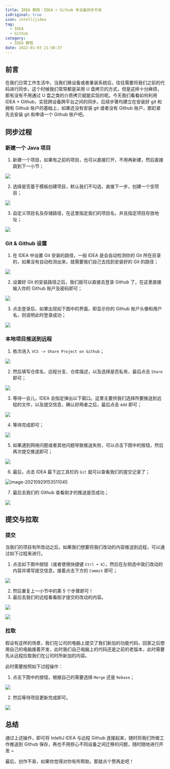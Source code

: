 ```yaml
---
title: IDEA 教程：IDEA + Github 多设备同步开发
isOriginal: true
icon: intellijidea
tag:
  - IDEA
  - Github
category:
  - IDEA 教程
date: 2022-01-03 21:58:37
---
```




## 前言

在我们日常工作生活中，当我们换设备或者重装系统后，往往需要将我们之前的代码进行同步。这个时候我们常常都是采用 U 盘拷贝的方式，但是这样十分麻烦，那有没有不用通过 U 盘之类的介质拷贝就能实现的呢。今天我们看看如何利用 IDEA + Github，实现跨设备跨平台之间的同步。后续步骤均建立在安装好 git 和拥有 Github 账户的基础上，如果还没有安装 git 或者没有 Github 账户，那赶紧先去安装 git 和申请一个 Github 账户吧。

## 同步过程

### 新建一个 Java 项目

1.   新建一个项目，如果有之前的项目，也可以直接打开，不用再新建，然后直接跳到下一小节；

![](https://imgconvert.csdnimg.cn/aHR0cHM6Ly91cGxvYWQtaW1hZ2VzLmppYW5zaHUuaW8vdXBsb2FkX2ltYWdlcy85NzQ3MzUwLTYxMDYwNTQzZGYwNjNkMjkucG5n?x-oss-process=image/format,png)

2.   选择是否基于模板创建项目，默认我们不勾选，直接下一步，创建一个空项目；

![](https://imgconvert.csdnimg.cn/aHR0cHM6Ly91cGxvYWQtaW1hZ2VzLmppYW5zaHUuaW8vdXBsb2FkX2ltYWdlcy85NzQ3MzUwLTg1ZTg2NWRmYjIzZTI3NDQucG5n?x-oss-process=image/format,png)

3.   自定义项目名及存储路径，在这里指定我们的项目名，并且指定项目存放地址；

![](https://imgconvert.csdnimg.cn/aHR0cHM6Ly91cGxvYWQtaW1hZ2VzLmppYW5zaHUuaW8vdXBsb2FkX2ltYWdlcy85NzQ3MzUwLWNkNDY3NmZmZjhkNzI0NGUucG5n?x-oss-process=image/format,png)

### Git & Github 设置

1.   在 IDEA 中设置 Git 安装的路径，一般 IDEA 是会自动检测你的 Git 所在目录的，如果没有自动检测出来，就需要我们自己去找到安装好的 Git 的路径；

![](https://cdn.jsdelivr.net/gh/cunyu1943/blog-imgs@main//blog/image-20210929152236779.png)

2.   设置好 Git 的安装路径之后，我们就可以直接去登录 Github 了，在这里直接输入你的 Github 账户及密码即可；

![](https://imgconvert.csdnimg.cn/aHR0cHM6Ly91cGxvYWQtaW1hZ2VzLmppYW5zaHUuaW8vdXBsb2FkX2ltYWdlcy85NzQ3MzUwLTY4MGUyNmFjNGZlMGFiZGIucG5n?x-oss-process=image/format,png)

3.   点击登录后，如果出现如下图中的界面，即显示你的 Github 账户头像和用户名，则说明此时登录成功；

![](https://cdn.jsdelivr.net/gh/cunyu1943/blog-imgs@main//blog/image-20210929152314679.png)

### 本地项目推送到远程

1.   依次进入 `VCS -> Share Project on Github`；

![](https://cdn.jsdelivr.net/gh/cunyu1943/blog-imgs@main//blog/image-20210929152433453.png)

2.   然后填写仓库名、远程分支、仓库描述，以及选择是否私有，最后点击 `Share` 即可；

![](https://cdn.jsdelivr.net/gh/cunyu1943/blog-imgs@main//blog/image-20210929152612705.png)

3.   等待一会儿，IDEA 会指定弹出以下窗口。这里主要供我们选择所要推送到远程的文件，以及提交信息，确认好两者之后，最后点击 `Add` 即可；

![](https://cdn.jsdelivr.net/gh/cunyu1943/blog-imgs@main//blog/image-20210929152834588.png)

4.   等待完成即可；

![](https://cdn.jsdelivr.net/gh/cunyu1943/blog-imgs@main//blog/image-20210929153113252.png)

5.   如果遇到网络问题或者其他问题导致推送失败，可以点击下图中的按钮，然后再次提交推送即可；

![](https://cdn.jsdelivr.net/gh/cunyu1943/blog-imgs@main//blog/image-20210929153301590.png)

6.   最后，点击 IDEA 最下边工具栏的 `Git` 就可以查看我们的提交记录了；

![image-20210929153511045](https://cdn.jsdelivr.net/gh/cunyu1943/blog-imgs@main//blog/image-20210929153511045.png)

7.   最后去我们的 Github 查看刚才的推送是否成功；

![](https://cdn.jsdelivr.net/gh/cunyu1943/blog-imgs@main//blog/image-20210929154138288.png)

## 提交与拉取

### 提交

当我们的项目有所改动之后，如果我们想要将我们改动的内容推送到远程，可以通过如下过程来进行。

1.   点击如下图中按钮（或者使用快捷键 `Ctrl + K`），然后在左侧选中我们改动的内容并填写提交信息，接着点击下方的 `Commit` 即可；

![](https://cdn.jsdelivr.net/gh/cunyu1943/blog-imgs@main//blog/image-20210929154719736.png)

2.   然后重复上一小节中的第 5 个步骤即可！
3.   最后去我们的远程看看刚才提交的改动的内容。

![](https://cdn.jsdelivr.net/gh/cunyu1943/blog-imgs@main//blog/image-20210929155151900.png)

![](https://cdn.jsdelivr.net/gh/cunyu1943/blog-imgs@main//blog/image-20210929155228143.png)

### 拉取

假设有这样的场景，我们在公司的电脑上提交了我们新加的功能代码，回家之后想用自己的电脑接着开发，此时我们自己电脑上的代码还是之前的老版本，此时需要先从远程拉取我们在公司时所新加的内容。

此时需要按照如下过程操作：

1.   点击下图中的按钮，根据自己的需要选择 `Merge` 还是 `Rebase`；

![](https://cdn.jsdelivr.net/gh/cunyu1943/blog-imgs@main//blog/image-20210929155555792.png)

2.   然后等待项目更新完成即可。

![](https://cdn.jsdelivr.net/gh/cunyu1943/blog-imgs@main//blog/image-20210929155646021.png)

## 总结

通过上述操作，即可将 IntelliJ IDEA 与远程 Github 连接起来，随时将我们所做工作推送到 Github 保存，再也不用担心不同设备之间迁移的问题，随时随地进行开发 ~

最后，创作不易，如果你觉得对你有所帮助，那就点个赞再走吧！
